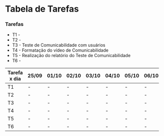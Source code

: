 # Tabela de Tarefas

### Tarefas

- T1 -
- T2 - 
- T3 - Teste de Comunicabilidade com usuários
- T4 - Formatação do vídeo de Comunicabilidade
- T5 - Realização do relatório do Teste de Comunicabilidade
- T6 - 

|Tarefa x dia | 25/09 | 01/10 | 02/10 | 03/10 | 04/10 | 05/10 | 06/10 | 07/10 | 08/10 | 09/10 | 10/10 | 11/10 | 12/10 | 13/10 | 14/10 | 15/10 | 16/10 |
|-------------|-------|-------|-------|-------|-------|-------|-------|-------|-------|-------|-------|-------|-------|-------|-------|-------|-------|
|T1|-|-|-|-|-|-|-|-|-|-|-|-|-|-|-|-|-|
|T2|-|-|-|-|-|-|-|-|-|-|-|-|-|-|-|-|-|
|T3|-|-|-|-|-|-|-|A4:4|-|-|-|-|-|-|-|-|-|
|T4|-|-|-|-|-|-|-|-|-|-|-|A4:3|A4:3|A4:6|-|-|-|
|T5|-|-|-|-|-|-|-|-|-|-|-|A4:2|A4:1|A4:2|A4:1|A4:2|-|
|T6|-|-|-|-|-|-|-|-|-|-|-|-|-|-|-|-|-|